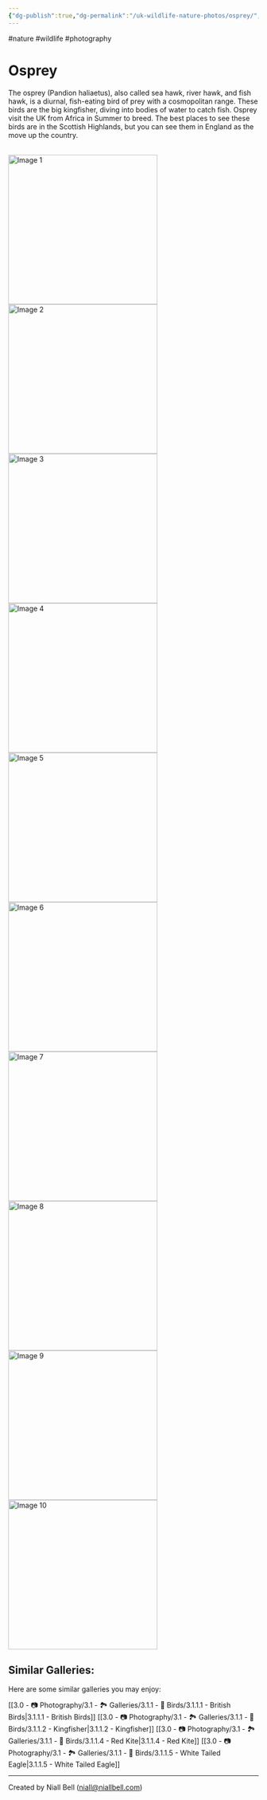 ```yaml
---
{"dg-publish":true,"dg-permalink":"/uk-wildlife-nature-photos/osprey/","permalink":"/uk-wildlife-nature-photos/osprey/","title":"Osprey","hide":true,"tags":["wildlife","nature","photography"],"noteIcon":null,"created":"2024-04-17T12:08:40.514-07:00","updated":"2024-05-12T14:01:49.716-07:00"}
---
```


#nature #wildlife #photography 
# Osprey

The osprey (Pandion haliaetus), also called sea hawk, river hawk, and fish hawk, is a diurnal, fish-eating bird of prey with a cosmopolitan range. These birds are the big kingfisher, diving into bodies of water to catch fish. Osprey visit the UK from Africa in Summer to breed. The best places to see these birds are in the Scottish Highlands, but you can see them in England as the move up the country.

<br>
<div class="gallery">
    <a href="https://i.imgur.com/QVk6n9F.jpeg" data-fancybox="gallery">
        <img src="https://i.imgur.com/QVk6n9F.jpeg" alt="Image 1" width="300">
    </a>
    <a href="https://i.imgur.com/Westbre.jpeg" data-fancybox="gallery">
        <img src="https://i.imgur.com/Westbre.jpeg" alt="Image 2" width="300">
    </a>
    <a href="https://i.imgur.com/oYn4ckG.png" data-fancybox="gallery">
        <img src="https://i.imgur.com/oYn4ckG.png" alt="Image 3" width="300">
    </a>
    <a href="https://i.imgur.com/XU42XcW.jpeg" data-fancybox="gallery">
        <img src="https://i.imgur.com/XU42XcW.jpeg" alt="Image 4" width="300">
    </a>
    <a href="https://i.imgur.com/fJQTPz6.jpeg" data-fancybox="gallery">
        <img src="https://i.imgur.com/fJQTPz6.jpeg" alt="Image 5" width="300">
    </a>
    <a href="https://i.imgur.com/W147YfY.jpeg" data-fancybox="gallery">
        <img src="https://i.imgur.com/W147YfY.jpeg" alt="Image 6" width="300">
    </a>
    <a href="https://i.imgur.com/jzubMmn.png" data-fancybox="gallery">
        <img src="https://i.imgur.com/jzubMmn.png" alt="Image 7" width="300">
    </a>
    <a href="https://i.imgur.com/MgUdig4.png" data-fancybox="gallery">
        <img src="https://i.imgur.com/MgUdig4.png" alt="Image 8" width="300">
    </a>
    <a href="https://i.imgur.com/PCGifWt.png" data-fancybox="gallery">
        <img src="https://i.imgur.com/PCGifWt.png" alt="Image 9" width="300">
    </a>
    <a href="https://i.imgur.com/I5qHNmM.png" data-fancybox="gallery">
        <img src="https://i.imgur.com/I5qHNmM.png" alt="Image 10" width="300">
    </a>
    <!-- Add more images as needed -->
</div>

## Similar Galleries:

Here are some similar galleries you may enjoy:

[[3.0 - 📷 Photography/3.1 - 🏞️ Galleries/3.1.1 - 🦅 Birds/3.1.1.1 - British Birds\|3.1.1.1 - British Birds]]
[[3.0 - 📷 Photography/3.1 - 🏞️ Galleries/3.1.1 - 🦅 Birds/3.1.1.2 - Kingfisher\|3.1.1.2 - Kingfisher]]
[[3.0 - 📷 Photography/3.1 - 🏞️ Galleries/3.1.1 - 🦅 Birds/3.1.1.4 - Red Kite\|3.1.1.4 - Red Kite]]
[[3.0 - 📷 Photography/3.1 - 🏞️ Galleries/3.1.1 - 🦅 Birds/3.1.1.5 - White Tailed Eagle\|3.1.1.5 - White Tailed Eagle]]



---
Created by Niall Bell (niall@niallbell.com)